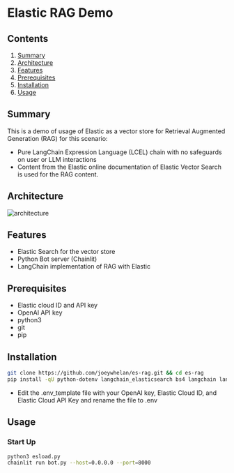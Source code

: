 # Elastic RAG Demo
## Contents
1.  [Summary](#summary)
2.  [Architecture](#architecture)
3.  [Features](#features)
4.  [Prerequisites](#prerequisites)
5.  [Installation](#installation)
6.  [Usage](#usage)

## Summary <a name="summary"></a>
This is a demo of usage of Elastic as a vector store for Retrieval Augmented Generation (RAG) for this scenario:
- Pure LangChain Expression Language (LCEL) chain with no safeguards on user or LLM interactions
- Content from the Elastic online documentation of Elastic Vector Search is used for the RAG content.  

## Architecture <a name="architecture"></a>
![architecture](https://docs.google.com/drawings/d/e/2PACX-1vT1SaE93nACe1P8y8AwFLehGty9PbD0UQ8ReP_g9XhjPx5nJPdT_8qzJaPWPdfZin1GuLx5RIXXhtfy/pub?w=815&h=713)

## Features <a name="features"></a>
- Elastic Search for the vector store
- Python Bot server (Chainlit)
- LangChain implementation of RAG with Elastic

## Prerequisites <a name="prerequisites"></a>
- Elastic cloud ID and API key
- OpenAI API key
- python3
- git
- pip

## Installation <a name="installation"></a>
```bash
git clone https://github.com/joeywhelan/es-rag.git && cd es-rag
pip install -qU python-dotenv langchain_elasticsearch bs4 langchain langchain_openai langchainhub chainlit
```
- Edit the .env_template file with your OpenAI key, Elastic Cloud ID, and Elastic Cloud API Key and rename the file to .env

## Usage <a name="usage"></a>
### Start Up
```bash
python3 esload.py
chainlit run bot.py --host=0.0.0.0 --port=8000
```
